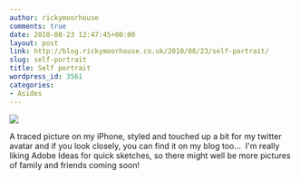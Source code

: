 ```yaml
---
author: rickymoorhouse
comments: true
date: 2010-08-23 12:47:45+00:00
layout: post
link: http://blog.rickymoorhouse.co.uk/2010/08/23/self-portrait/
slug: self-portrait
title: Self portrait
wordpress_id: 3561
categories:
- Asides
---
```


![](http://rickymoorhouse.files.wordpress.com/2010/08/me2.png)


A traced picture on my iPhone, styled and touched up a bit for my twitter avatar and if you look closely, you can find it on my blog too...  I'm really liking Adobe Ideas for quick sketches, so there might well be more pictures of family and friends coming soon!
